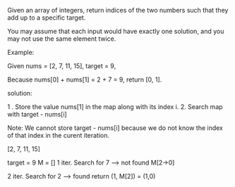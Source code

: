 Given an array of integers, return indices of the two numbers such that they add up to a specific target.

You may assume that each input would have exactly one solution, and you may not use the same element twice.

Example:

Given nums = [2, 7, 11, 15], target = 9,

Because nums[0] + nums[1] = 2 + 7 = 9,
return [0, 1].

solution:

1 . Store the value nums[1] in the map along with its index i.
2. Search map with target - nums[i]

Note: We cannot store target - nums[i] because we do not know the index of that index in the curent iteration.

[2, 7, 11, 15]

target = 9
M = []
1 iter. Search for 7 --> not found
M[2->0]

2 iter. Search for 2 --> found
return (1, M[2]) = (1,0)
